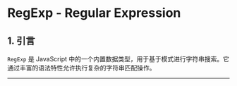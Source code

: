 # RegExp - Regular Expression

## 1. 引言

`RegExp` 是 JavaScript 中的一个内置数据类型，用于基于模式进行字符串搜索。它通过丰富的语法特性允许执行复杂的字符串匹配操作。

---

